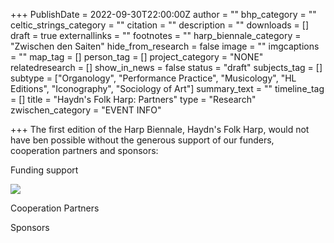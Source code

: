 +++
PublishDate = 2022-09-30T22:00:00Z
author = ""
bhp_category = ""
celtic_strings_category = ""
citation = ""
description = ""
downloads = []
draft = true
externallinks = ""
footnotes = ""
harp_biennale_category = "Zwischen den Saiten"
hide_from_research = false
image = ""
imgcaptions = ""
map_tag = []
person_tag = []
project_category = "NONE"
relatedresearch = []
show_in_news = false
status = "draft"
subjects_tag = []
subtype = ["Organology", "Performance Practice", "Musicology", "HL Editions", "Iconography", "Sociology of Art"]
summary_text = ""
timeline_tag = []
title = "Haydn's Folk Harp: Partners"
type = "Research"
zwischen_category = "EVENT INFO"

+++
The first edition of the Harp Biennale, Haydn's Folk Harp, would not have ben possible without the generous support of our funders, cooperation partners and sponsors: 

Funding support

![](/images/funding-logos.png)

Cooperation Partners

Sponsors